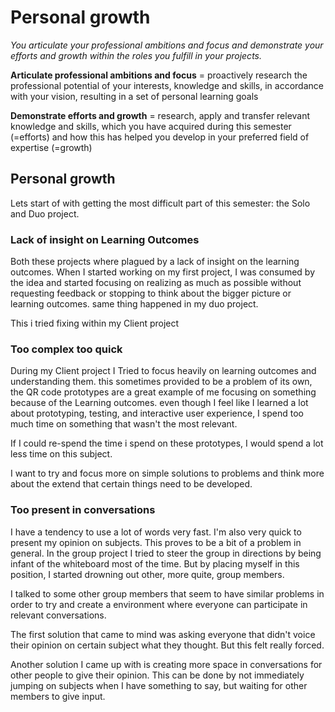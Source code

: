 # Personal growth
*You articulate your professional ambitions and focus and demonstrate your efforts and growth within the roles you fulfill in your projects.*

**Articulate professional ambitions and focus** = proactively research the professional potential of your interests, knowledge and skills, in accordance with your vision, resulting in a set of personal learning goals

**Demonstrate efforts and growth** = research, apply and transfer relevant knowledge and skills, which you have acquired during this semester (=efforts) and how this has helped you develop in your preferred field of expertise (=growth)

## Personal growth

Lets start of with getting the most difficult part of this semester: the Solo and Duo project.

### Lack of insight on Learning Outcomes
Both these projects where plagued by a lack of insight on the learning outcomes. When I started working on my first project, I was consumed by the idea and started focusing on realizing as much as possible without requesting feedback or stopping to think about the bigger picture or learning outcomes. same thing happened in my duo project.

This i tried fixing within my Client project


### Too complex too quick
During my Client project I Tried to focus heavily on learning outcomes and understanding them. this sometimes provided to be a problem of its own, the QR code prototypes are a great example of me focusing on something because of the Learning outcomes. even though I feel like I learned a lot about prototyping, testing, and interactive user experience, I spend too much time on something that wasn't the most relevant.

If I could re-spend the time i spend on these prototypes, I would spend a lot less time on this subject.

I want to try and focus more on simple solutions to problems and think more about the extend that certain things need to be developed.

### Too present in conversations
I have a tendency to use a lot of words very fast. I'm also very quick to present my opinion on subjects. This proves to be a bit of a problem in general. In the group project I tried to steer the group in directions by being infant of the whiteboard most of the time. But by placing myself in this position, I started drowning out other, more quite, group members. 

I talked to some other group members that seem to have similar problems in order to try and create a environment where everyone can participate in relevant conversations. 

The first solution that came to mind was asking everyone that didn't voice their opinion on certain subject what they thought. But this felt really forced.

Another solution I came up with is creating more space in conversations for other people to give their opinion. This can be done by not immediately jumping on subjects when I have something to say, but waiting for other members to give input.
